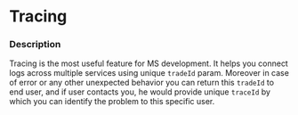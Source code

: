 # Tracing

### Description
Tracing is the most useful feature for MS development. It helps you connect logs across multiple services using unique `tradeId` param. Moreover in case of error or any other unexpected behavior you can return this `tradeId` to end user, and if user contacts you, he would provide unique `traceId` by which you can identify the problem to this specific user.